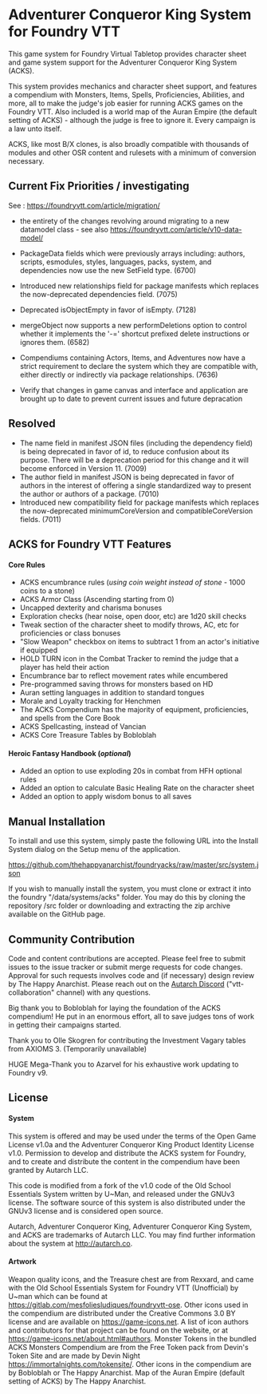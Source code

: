 # **Adventurer Conqueror King System** for Foundry VTT
This game system for Foundry Virtual Tabletop provides character sheet and game system support for the Adventurer Conqueror King System (ACKS).

This system provides mechanics and character sheet support, and features a compendium with Monsters, Items, Spells, Proficiencies, Abilities, and more, all to make the judge's job easier for running ACKS games on the Foundry VTT. Also included is a world map of the Auran Empire (the default setting of ACKS) - although the judge is free to ignore it. Every campaign is a law unto itself.

ACKS, like most B/X clones, is also broadly compatible with thousands of modules and other OSR content and rulesets with a minimum of conversion necessary.

## Current Fix Priorities / investigating

See : <https://foundryvtt.com/article/migration/>

- the entirety of the changes revolving around migrating to a new datamodel class - see also <https://foundryvtt.com/article/v10-data-model/>
- PackageData fields which were previously arrays including: authors, scripts, esmodules, styles, languages, packs, system, and dependencies now use the new SetField type. (6700)
- Introduced new relationships field for package manifests which replaces the now-deprecated dependencies field. (7075)
- Deprecated isObjectEmpty in favor of isEmpty. (7128)
- mergeObject now supports a new performDeletions option to control whether it implements the '-=' shortcut prefixed delete instructions or ignores them. (6582)
- Compendiums containing Actors, Items, and Adventures now have a strict requirement to declare the system which they are compatible with, either directly or indirectly via package relationships. (7636)

- Verify that changes in game canvas and interface and application are brought up to date to prevent current issues and future depracation


## Resolved

- The name field in manifest JSON files (including the dependency field) is being deprecated in favor of id, to reduce confusion about its purpose. There will be a deprecation period for this change and it will become enforced in Version 11. (7009)
- The author field in manifest JSON is being deprecated in favor of authors in the interest of offering a single standardized way to present the author or authors of a package. (7010)
- Introduced new compatibility field for package manifests which replaces the now-deprecated minimumCoreVersion and compatibleCoreVersion fields. (7011)




## ACKS for Foundry VTT Features
#### **Core Rules**
- ACKS encumbrance rules (*using coin weight instead of stone* - 1000 coins to a stone)  
- ACKS Armor Class (Ascending starting from 0)
- Uncapped dexterity and charisma bonuses  
- Exploration checks (hear noise, open door, etc) are 1d20 skill checks  
- Tweak section of the character sheet to modify throws, AC, etc for proficiencies or class bonuses
- "Slow Weapon" checkbox on items to subtract 1 from an actor's initiative if equipped
- HOLD TURN icon in the Combat Tracker to remind the judge that a player has held their action
- Encumbrance bar to reflect movement rates while encumbered
- Pre-programmed saving throws for monsters based on HD
- Auran setting languages in addition to standard tongues
- Morale and Loyalty tracking for Henchmen
- The ACKS Compendium has the majority of equipment, proficiencies, and spells from the Core Book
- ACKS Spellcasting, instead of Vancian
- ACKS Core Treasure Tables by Bobloblah
#### **Heroic Fantasy Handbook** (*optional*)
- Added an option to use exploding 20s in combat from HFH optional rules  
- Added an option to calculate Basic Healing Rate on the character sheet
- Added an option to apply wisdom bonus to all saves

## Manual Installation
To install and use this system, simply paste the following URL into the Install System dialog on the Setup menu of the application.

<https://github.com/thehappyanarchist/foundryacks/raw/master/src/system.json>

If you wish to manually install the system, you must clone or extract it into the foundry "/data/systems/acks" folder. You may do this by cloning the repository /src folder or downloading and extracting the zip archive available on the GitHub page.

## Community Contribution
Code and content contributions are accepted. Please feel free to submit issues to the issue tracker or submit merge requests for code changes. Approval for such requests involves code and (if necessary) design review by The Happy Anarchist. Please reach out on the [Autarch Discord](https://discord.gg/MabfMkk) ("vtt-collaboration" channel) with any questions.

Big thank you to Bobloblah for laying the foundation of the ACKS compendium! He put in an enormous effort, all to save judges tons of work in getting their campaigns started.

Thank you to Olle Skogren for contributing the Investment Vagary tables from AXIOMS 3. (Temporarily unavailable)

HUGE Mega-Thank you to Azarvel for his exhaustive work updating to Foundry v9.

## License
#### System
This system is offered and may be used under the terms of the Open Game License v1.0a and the Adventurer Conqueror King Product Identity License v1.0. Permission to develop and distribute the ACKS system for Foundry, and to create and distribute the content in the compendium have been granted by Autarch LLC.  

This code is modified from a fork of the v1.0 code of the Old School Essentials System written by U~Man, and released under the GNUv3 license. The software source of this system is also distributed under the GNUv3 license and is considered open source.  

Autarch, Adventurer Conqueror King, Adventurer Conqueror King System, and ACKS are trademarks of Autarch LLC. You may find further information about the system at <http://autarch.co>.
#### Artwork
Weapon quality icons, and the Treasure chest are from Rexxard, and came with the Old School Essentials System for Foundry VTT (Unofficial) by U~man which can be found at <https://gitlab.com/mesfoliesludiques/foundryvtt-ose>. Other icons used in the compendium are distributed under the Creative Commons 3.0 BY license and are available on <https://game-icons.net>. A list of icon authors and contributors for that project can be found on the website, or at <https://game-icons.net/about.html#authors>. Monster Tokens in the bundled ACKS Monsters Compendium are from the Free Token pack from Devin's Token Site and are made by Devin Night <https://immortalnights.com/tokensite/>. Other icons in the compendium are by Bobloblah or The Happy Anarchist. Map of the Auran Empire (default setting of ACKS) by The Happy Anarchist.
